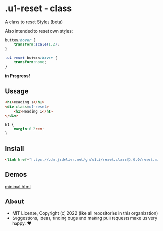 # .u1-reset - class
A class to reset Styles (beta)

Also intended to reset own styles:

```css
button:hover {
    transform:scale(1.2);
}

.u1-reset button:hover {
    transform:none;
}
```

**in Progress!**

## Ussage

```html
<h1>Heading 1</h1>
<div class=u1-reset>
    <h1>Heading 1</h1>
</div>
```

```css
h1 {
    margin:0 2rem;
}
```

## Install

```html
<link href="https://cdn.jsdelivr.net/gh/u1ui/reset.class@3.0.0/reset.min.css" rel=stylesheet>
```

## Demos

[minimal.html](http://gcdn.li/u1ui/reset.class@main/tests/minimal.html)  

## About

- MIT License, Copyright (c) 2022 <u1> (like all repositories in this organization) <br>
- Suggestions, ideas, finding bugs and making pull requests make us very happy. ♥

